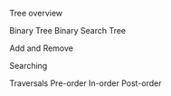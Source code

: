 Tree overview

Binary Tree
    Binary Search Tree

Add and Remove

Searching

Traversals
    Pre-order
    In-order
    Post-order

